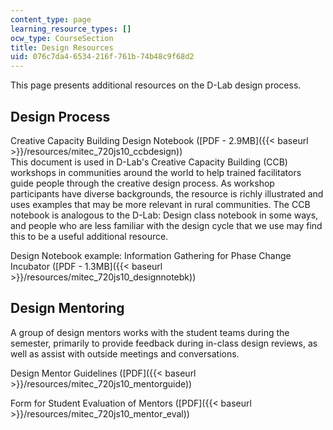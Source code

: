 ```yaml
---
content_type: page
learning_resource_types: []
ocw_type: CourseSection
title: Design Resources
uid: 076c7da4-6534-216f-761b-74b48c9f68d2
---
```


This page presents additional resources on the D-Lab design process.

Design Process
--------------

Creative Capacity Building Design Notebook ([PDF - 2.9MB]({{< baseurl >}}/resources/mitec_720js10_ccbdesign))  
This document is used in D-Lab's Creative Capacity Building (CCB) workshops in communities around the world to help trained facilitators guide people through the creative design process. As workshop participants have diverse backgrounds, the resource is richly illustrated and uses examples that may be more relevant in rural communities. The CCB notebook is analogous to the D-Lab: Design class notebook in some ways, and people who are less familiar with the design cycle that we use may find this to be a useful additional resource.

Design Notebook example: Information Gathering for Phase Change Incubator ([PDF - 1.3MB]({{< baseurl >}}/resources/mitec_720js10_designnotebk))

Design Mentoring
----------------

A group of design mentors works with the student teams during the semester, primarily to provide feedback during in-class design reviews, as well as assist with outside meetings and conversations.

Design Mentor Guidelines ([PDF]({{< baseurl >}}/resources/mitec_720js10_mentorguide))

Form for Student Evaluation of Mentors ([PDF]({{< baseurl >}}/resources/mitec_720js10_mentor_eval))